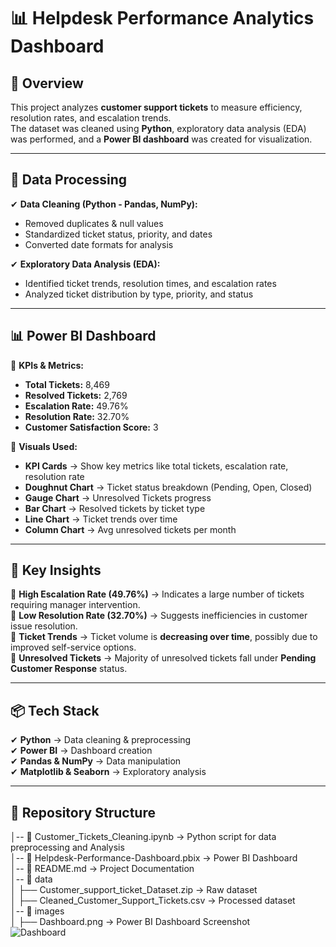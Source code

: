 # 📊 Helpdesk Performance Analytics Dashboard  

## 📌 Overview  
This project analyzes **customer support tickets** to measure efficiency, resolution rates, and escalation trends.  
The dataset was cleaned using **Python**, exploratory data analysis (EDA) was performed, and a **Power BI dashboard** was created for visualization.  

---

## 📂 Data Processing  

✔ **Data Cleaning (Python - Pandas, NumPy):**  
   - Removed duplicates & null values  
   - Standardized ticket status, priority, and dates  
   - Converted date formats for analysis  

✔ **Exploratory Data Analysis (EDA):**  
   - Identified ticket trends, resolution times, and escalation rates  
   - Analyzed ticket distribution by type, priority, and status  

---

## 📊 Power BI Dashboard  

🔹 **KPIs & Metrics:**  
   - **Total Tickets:** 8,469  
   - **Resolved Tickets:** 2,769  
   - **Escalation Rate:** 49.76%  
   - **Resolution Rate:** 32.70%  
   - **Customer Satisfaction Score:** 3  

🔹 **Visuals Used:**  
   - **KPI Cards** → Show key metrics like total tickets, escalation rate, resolution rate  
   - **Doughnut Chart** → Ticket status breakdown (Pending, Open, Closed)  
   - **Gauge Chart** → Unresolved Tickets progress  
   - **Bar Chart** → Resolved tickets by ticket type  
   - **Line Chart** → Ticket trends over time  
   - **Column Chart** → Avg unresolved tickets per month  

---

## 📌 Key Insights  

📌 **High Escalation Rate (49.76%)** → Indicates a large number of tickets requiring manager intervention.  
📌 **Low Resolution Rate (32.70%)** → Suggests inefficiencies in customer issue resolution.  
📌 **Ticket Trends** → Ticket volume is **decreasing over time**, possibly due to improved self-service options.  
📌 **Unresolved Tickets** → Majority of unresolved tickets fall under **Pending Customer Response** status.  

---

## 📦 Tech Stack  

✔ **Python** → Data cleaning & preprocessing  
✔ **Power BI** → Dashboard creation  
✔ **Pandas & NumPy** → Data manipulation  
✔ **Matplotlib & Seaborn** → Exploratory analysis  

---

## 📂 Repository Structure  

│-- 📜 Customer_Tickets_Cleaning.ipynb -> Python script for data preprocessing and Analysis <br>
│-- 📜 Helpdesk-Performance-Dashboard.pbix -> Power BI Dashboard <br>
│-- 📜 README.md -> Project Documentation <br> 
│-- 📂 data  <br>
│ ├── Customer_support_ticket_Dataset.zip -> Raw dataset <br>
│ ├── Cleaned_Customer_Support_Tickets.csv -> Processed dataset <br>
│-- 📂 images <br>
│ ├── Dashboard.png -> Power BI Dashboard Screenshot <br>
![Dashboard](https://github.com/user-attachments/assets/ca2c5059-f2c4-4812-ae3b-11c89d796565) <br>
